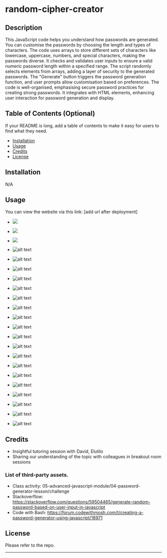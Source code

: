 # random-cipher-creator

## Description

This JavaScript code helps you understand how passwords are generated. You can customise the passwords by choosing the length and types of characters. The code uses arrays to store different sets of characters like lowercase, uppercase, numbers, and special characters, making the passwords diverse. It checks and validates user inputs to ensure a valid numeric password length within a specified range. The script randomly selects elements from arrays, adding a layer of security to the generated passwords. The "Generate" button triggers the password generation function, and user prompts allow customisation based on preferences. The code is well-organised, emphasising secure password practices for creating strong passwords. It integrates with HTML elements, enhancing user interaction for password generation and display.

## Table of Contents (Optional)

If your README is long, add a table of contents to make it easy for users to find what they need.

-   [Installation](#installation)
-   [Usage](#usage)
-   [Credits](#credits)
-   [License](#license)

## Installation

N/A

## Usage

You can view the website via this link: [add url after deployment]

-   ![](https://github.com/blob/master/Gifs/e2e.git)
-   ![](https://github.com/blob/master/Gifs/cancel.git)
-   ![](https://github.com/blob/master/Gifs/negative.git)

-   ![alt text](assets/images/func_1.png)
-   ![alt text](assets/images/func_2a.png)
-   ![alt text](assets/images/func_2b.png)
-   ![alt text](assets/images/func_3.png)
-   ![alt text](assets/images/rcc-html_001.png)
-   ![alt text](assets/images/rcc_01.png)
-   ![alt text](assets/images/rcc_02.png)
-   ![alt text](assets/images/rcc_03.png)
-   ![alt text](assets/images/rcc_04.png)
-   ![alt text](assets/images/rcc_05.png)
-   ![alt text](assets/images/rcc_06.png)
-   ![alt text](assets/images/rcc_07.png)
-   ![alt text](assets/images/rcc_08.png)
-   ![alt text](assets/images/rcc_09.png)
-   ![alt text](assets/images/rcc_10.png)
-   ![alt text](assets/images/rcc_11.png)
-   ![alt text](assets/images/rcc_12.png)
-   ![alt text](assets/images/rcc_13.png)
-   ![alt text](assets/images/rcc_14.png)

## Credits

-   Insightful tutoring session with David, Elutilo
-   Sharing our understanding of the topic with colleagues in breakout room sessions

### List of third-party assets.

-   Class activity: 05-advanced-javascript-module/04-password-generator-lesson/challenge
-   Stackoverflow: https://stackoverflow.com/questions/59504465/generate-random-password-based-on-user-input-in-javascript
-   Code with Bash: https://forum.codewithmosh.com/t/creating-a-password-generator-using-javascript/18971

## License

Please refer to the repo.

---
